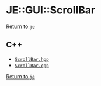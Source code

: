 # JE::GUI::ScrollBar

[Return to `je`](/docs/je.md)

## C++

- [`ScrollBar.hpp`](/src/je/ScrollBar.hpp)
- [`ScrollBar.cpp`](/src/je/ScrollBar.cpp)

[Return to `je`](/docs/je.md)